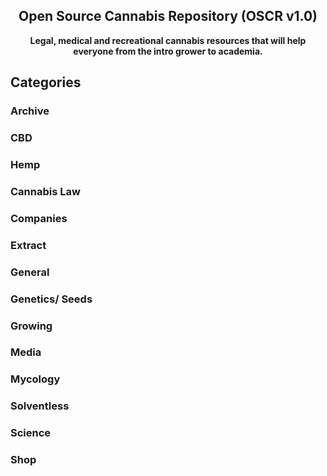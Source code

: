 ## <div align="center">Open Source Cannabis Repository (OSCR v1.0)</div>

**<div align="center">Legal, medical and recreational cannabis resources that will help everyone from the intro grower to academia.</div>**

## Categories

### Archive

### CBD

### Hemp

### Cannabis Law

### Companies

### Extract

### General

### Genetics/ Seeds

### Growing

### Media

### Mycology

### Solventless

### Science

### Shop
